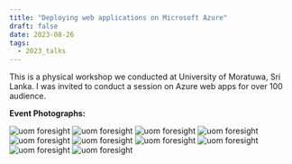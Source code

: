 ```yaml
---
title: "Deploying web applications on Microsoft Azure"
draft: false
date: 2023-08-26
tags:
  - 2023_talks
---
```


This is a physical workshop we conducted at University of Moratuwa, Sri Lanka. I was invited to conduct a session on Azure web apps for over 100 audience. 

**Event Photographs:**
<p>
  <img src="../../images/2023-uom-foresight-1.jpeg" alt="uom foresight"/>
  <img src="../../images/2023-uom-foresight-2.jpeg" alt="uom foresight"/>
  <img src="../../images/2023-uom-foresight-3.jpeg" alt="uom foresight"/>
  <img src="../../images/2023-uom-foresight-4.jpeg" alt="uom foresight"/>
  <img src="../../images/2023-uom-foresight-5.jpeg" alt="uom foresight"/>
  <img src="../../images/2023-uom-foresight-6.jpeg" alt="uom foresight"/>
  <img src="../../images/2023-uom-foresight-7.jpeg" alt="uom foresight"/>
  <img src="../../images/2023-uom-foresight-8.jpeg" alt="uom foresight"/>
  <img src="../../images/2023-uom-foresight-9.jpeg" alt="uom foresight"/>
  <img src="../../images/2023-uom-foresight-10.jpeg" alt="uom foresight"/>
</p>